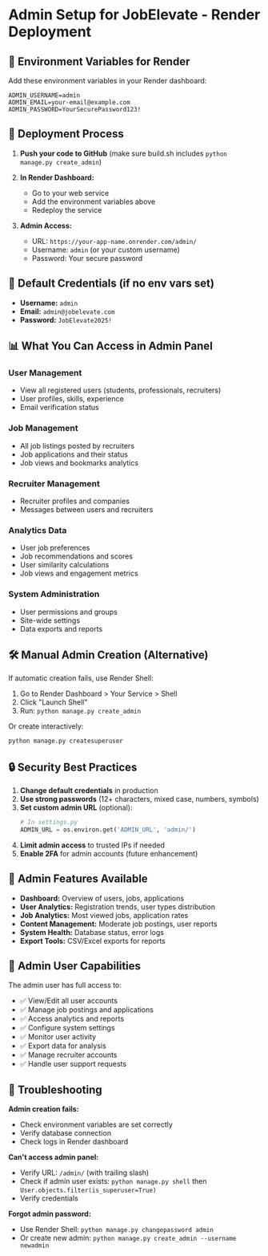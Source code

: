 # Admin Setup for JobElevate - Render Deployment

## 🔧 Environment Variables for Render

Add these environment variables in your Render dashboard:

```
ADMIN_USERNAME=admin
ADMIN_EMAIL=your-email@example.com
ADMIN_PASSWORD=YourSecurePassword123!
```

## 🚀 Deployment Process

1. **Push your code to GitHub** (make sure build.sh includes `python manage.py create_admin`)

2. **In Render Dashboard:**
   - Go to your web service
   - Add the environment variables above
   - Redeploy the service

3. **Admin Access:**
   - URL: `https://your-app-name.onrender.com/admin/`
   - Username: `admin` (or your custom username)
   - Password: Your secure password

## 🔐 Default Credentials (if no env vars set)

- **Username:** `admin`
- **Email:** `admin@jobelevate.com`
- **Password:** `JobElevate2025!`

## 📊 What You Can Access in Admin Panel

### User Management
- View all registered users (students, professionals, recruiters)
- User profiles, skills, experience
- Email verification status

### Job Management
- All job listings posted by recruiters
- Job applications and their status
- Job views and bookmarks analytics

### Recruiter Management
- Recruiter profiles and companies
- Messages between users and recruiters

### Analytics Data
- User job preferences
- Job recommendations and scores
- User similarity calculations
- Job views and engagement metrics

### System Administration
- User permissions and groups
- Site-wide settings
- Data exports and reports

## 🛠️ Manual Admin Creation (Alternative)

If automatic creation fails, use Render Shell:

1. Go to Render Dashboard > Your Service > Shell
2. Click "Launch Shell"
3. Run: `python manage.py create_admin`

Or create interactively:
```bash
python manage.py createsuperuser
```

## 🔒 Security Best Practices

1. **Change default credentials** in production
2. **Use strong passwords** (12+ characters, mixed case, numbers, symbols)
3. **Set custom admin URL** (optional):
   ```python
   # In settings.py
   ADMIN_URL = os.environ.get('ADMIN_URL', 'admin/')
   ```
4. **Limit admin access** to trusted IPs if needed
5. **Enable 2FA** for admin accounts (future enhancement)

## 📱 Admin Features Available

- **Dashboard:** Overview of users, jobs, applications
- **User Analytics:** Registration trends, user types distribution
- **Job Analytics:** Most viewed jobs, application rates
- **Content Management:** Moderate job postings, user reports
- **System Health:** Database status, error logs
- **Export Tools:** CSV/Excel exports for reports

## 🎯 Admin User Capabilities

The admin user has full access to:
- ✅ View/Edit all user accounts
- ✅ Manage job postings and applications
- ✅ Access analytics and reports
- ✅ Configure system settings
- ✅ Monitor user activity
- ✅ Export data for analysis
- ✅ Manage recruiter accounts
- ✅ Handle user support requests

## 🚨 Troubleshooting

**Admin creation fails:**
- Check environment variables are set correctly
- Verify database connection
- Check logs in Render dashboard

**Can't access admin panel:**
- Verify URL: `/admin/` (with trailing slash)
- Check if admin user exists: `python manage.py shell` then `User.objects.filter(is_superuser=True)`
- Verify credentials

**Forgot admin password:**
- Use Render Shell: `python manage.py changepassword admin`
- Or create new admin: `python manage.py create_admin --username newadmin`
